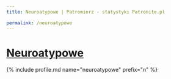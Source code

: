 ```yaml
---
title: Neuroatypowe | Patromierz - statystyki Patronite.pl

permalink: /neuroatypowe
---
```


# [Neuroatypowe](https://patronite.pl/neuroatypowe)

{% include profile.md name="neuroatypowe" prefix="n" %}
